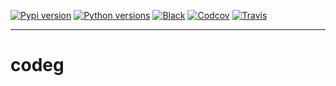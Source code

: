 [![Pypi version](https://img.shields.io/pypi/v/codeg.svg)](https://pypi.org/project/codeg/) [![Python versions](https://img.shields.io/pypi/pyversions/codeg.svg)](https://pypi.org/project/codeg/) [![Black](https://img.shields.io/badge/code%20style-black-000000.svg)](https://github.com/psf/black) [![Codcov](https://codecov.io/gh/nazime/codeg/branch/master/graph/badge.svg)](https://codecov.io/gh/nazime/codeg) [![Travis](https://api.travis-ci.com/Nazime/codeg.svg?branch=master)](https://travis-ci.com/Nazime/codeg)

-----------------



# codeg
